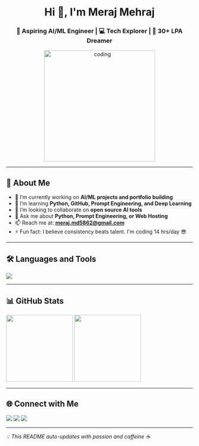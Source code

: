 <h1 align="center">Hi 👋, I'm Meraj Mehraj</h1>
<h3 align="center">🚀 Aspiring AI/ML Engineer | 💻 Tech Explorer | 🎯 30+ LPA Dreamer</h3>

<p align="center">
  <img src="https://media.giphy.com/media/qgQUggAC3Pfv687qPC/giphy.gif" width="300" alt="coding" />
</p>

---

## 🚀 About Me

- 🔭 I’m currently working on **AI/ML projects and portfolio building**
- 🌱 I’m learning **Python, GitHub, Prompt Engineering, and Deep Learning**
- 🤝 I’m looking to collaborate on **open source AI tools**
- 💬 Ask me about **Python, Prompt Engineering, or Web Hosting**
- 📫 Reach me at: **meraj.md5862@gmail.com**
- ⚡ Fun fact: I believe consistency beats talent. I'm coding 14 hrs/day 😎

---

## 🛠️ Languages and Tools

<p align="left">
  <img src="https://skillicons.dev/icons?i=python,html,css,js,github,git,vscode,vercel,linux,react" />
</p>

---

## 📊 GitHub Stats

<p align="left">
  <img src="https://github-readme-stats.vercel.app/api?username=merajstack&show_icons=true&theme=radical" height="180"/>
  <img src="https://github-readme-stats.vercel.app/api/top-langs/?username=merajstack&layout=compact&theme=radical" height="180"/>
</p>

---

## 🌐 Connect with Me

<p align="left">
  <a href="https://linkedin.com/in/your-linkedin" target="_blank"><img src="https://img.shields.io/badge/LinkedIn-blue?style=for-the-badge&logo=linkedin"></a>
  <a href="https://your-portfolio-link.vercel.app" target="_blank"><img src="https://img.shields.io/badge/Portfolio-ff69b4?style=for-the-badge&logo=vercel&logoColor=white"></a>
  <a href="mailto:meraj.md5862@gmail.com" target="_blank"><img src="https://img.shields.io/badge/Gmail-red?style=for-the-badge&logo=gmail&logoColor=white"></a>
</p>

---

_💡 This README auto-updates with passion and caffeine ☕_
